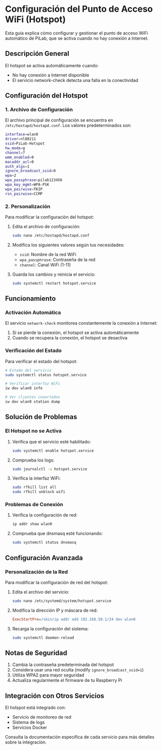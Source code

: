 # Configuración del Punto de Acceso WiFi (Hotspot)

Esta guía explica cómo configurar y gestionar el punto de acceso WiFi automático de PiLab, que se activa cuando no hay conexión a Internet.

## Descripción General

El hotspot se activa automáticamente cuando:
- No hay conexión a Internet disponible
- El servicio network-check detecta una falla en la conectividad

## Configuración del Hotspot

### 1. Archivo de Configuración

El archivo principal de configuración se encuentra en `/etc/hostapd/hostapd.conf`. Los valores predeterminados son:

```bash
interface=wlan0
driver=nl80211
ssid=PiLab-Hotspot
hw_mode=g
channel=7
wmm_enabled=0
macaddr_acl=0
auth_algs=1
ignore_broadcast_ssid=0
wpa=2
wpa_passphrase=pilab123456
wpa_key_mgmt=WPA-PSK
wpa_pairwise=TKIP
rsn_pairwise=CCMP
```

### 2. Personalización

Para modificar la configuración del hotspot:

1. Edita el archivo de configuración:
   ```bash
   sudo nano /etc/hostapd/hostapd.conf
   ```

2. Modifica los siguientes valores según tus necesidades:
   - `ssid`: Nombre de la red WiFi
   - `wpa_passphrase`: Contraseña de la red
   - `channel`: Canal WiFi (1-11)

3. Guarda los cambios y reinicia el servicio:
   ```bash
   sudo systemctl restart hotspot.service
   ```

## Funcionamiento

### Activación Automática

El servicio `network-check` monitorea constantemente la conexión a Internet:
1. Si se pierde la conexión, el hotspot se activa automáticamente
2. Cuando se recupera la conexión, el hotspot se desactiva

### Verificación del Estado

Para verificar el estado del hotspot:
```bash
# Estado del servicio
sudo systemctl status hotspot.service

# Verificar interfaz WiFi
iw dev wlan0 info

# Ver clientes conectados
iw dev wlan0 station dump
```

## Solución de Problemas

### El Hotspot no se Activa

1. Verifica que el servicio esté habilitado:
   ```bash
   sudo systemctl enable hotspot.service
   ```

2. Comprueba los logs:
   ```bash
   sudo journalctl -u hotspot.service
   ```

3. Verifica la interfaz WiFi:
   ```bash
   sudo rfkill list all
   sudo rfkill unblock wifi
   ```

### Problemas de Conexión

1. Verifica la configuración de red:
   ```bash
   ip addr show wlan0
   ```

2. Comprueba que dnsmasq esté funcionando:
   ```bash
   sudo systemctl status dnsmasq
   ```

## Configuración Avanzada

### Personalización de la Red

Para modificar la configuración de red del hotspot:

1. Edita el archivo del servicio:
   ```bash
   sudo nano /etc/systemd/system/hotspot.service
   ```

2. Modifica la dirección IP y máscara de red:
   ```ini
   ExecStartPre=/sbin/ip addr add 192.168.50.1/24 dev wlan0
   ```

3. Recarga la configuración del sistema:
   ```bash
   sudo systemctl daemon-reload
   ```

## Notas de Seguridad

1. Cambia la contraseña predeterminada del hotspot
2. Considera usar una red oculta (modify `ignore_broadcast_ssid=1`)
3. Utiliza WPA2 para mayor seguridad
4. Actualiza regularmente el firmware de tu Raspberry Pi

## Integración con Otros Servicios

El hotspot está integrado con:
- Servicio de monitoreo de red
- Sistema de logs
- Servicios Docker

Consulta la documentación específica de cada servicio para más detalles sobre la integración.
